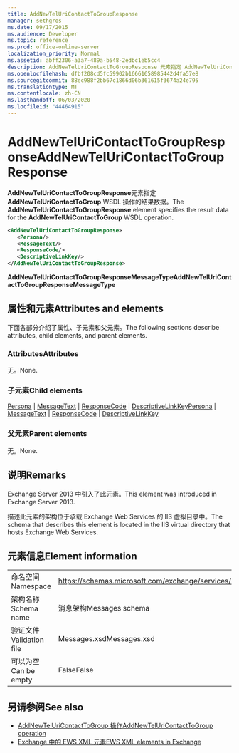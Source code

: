 ```yaml
---
title: AddNewTelUriContactToGroupResponse
manager: sethgros
ms.date: 09/17/2015
ms.audience: Developer
ms.topic: reference
ms.prod: office-online-server
localization_priority: Normal
ms.assetid: abff2306-a3a7-489a-b548-2edbc1eb5cc4
description: AddNewTelUriContactToGroupResponse 元素指定 AddNewTelUriContactToGroup WSDL 操作的结果数据。
ms.openlocfilehash: dfbf208cd5fc59902b16661658985442d4fa57e8
ms.sourcegitcommit: 88ec988f2bb67c1866d06b361615f3674a24e795
ms.translationtype: MT
ms.contentlocale: zh-CN
ms.lasthandoff: 06/03/2020
ms.locfileid: "44464915"
---
```

# <a name="addnewteluricontacttogroupresponse"></a><span data-ttu-id="6f64e-103">AddNewTelUriContactToGroupResponse</span><span class="sxs-lookup"><span data-stu-id="6f64e-103">AddNewTelUriContactToGroupResponse</span></span>

<span data-ttu-id="6f64e-104">**AddNewTelUriContactToGroupResponse**元素指定**AddNewTelUriContactToGroup** WSDL 操作的结果数据。</span><span class="sxs-lookup"><span data-stu-id="6f64e-104">The **AddNewTelUriContactToGroupResponse** element specifies the result data for the **AddNewTelUriContactToGroup** WSDL operation.</span></span> 
  
```XML
<AddNewTelUriContactToGroupResponse>
   <Persona/>
   <MessageText/>
   <ResponseCode/>
   <DescriptiveLinkKey/>
</AddNewTelUriContactToGroupResponse>
```

 <span data-ttu-id="6f64e-105">**AddNewTelUriContactToGroupResponseMessageType**</span><span class="sxs-lookup"><span data-stu-id="6f64e-105">**AddNewTelUriContactToGroupResponseMessageType**</span></span>
## <a name="attributes-and-elements"></a><span data-ttu-id="6f64e-106">属性和元素</span><span class="sxs-lookup"><span data-stu-id="6f64e-106">Attributes and elements</span></span>

<span data-ttu-id="6f64e-107">下面各部分介绍了属性、子元素和父元素。</span><span class="sxs-lookup"><span data-stu-id="6f64e-107">The following sections describe attributes, child elements, and parent elements.</span></span>
  
### <a name="attributes"></a><span data-ttu-id="6f64e-108">Attributes</span><span class="sxs-lookup"><span data-stu-id="6f64e-108">Attributes</span></span>

<span data-ttu-id="6f64e-109">无。</span><span class="sxs-lookup"><span data-stu-id="6f64e-109">None.</span></span>
  
### <a name="child-elements"></a><span data-ttu-id="6f64e-110">子元素</span><span class="sxs-lookup"><span data-stu-id="6f64e-110">Child elements</span></span>

<span data-ttu-id="6f64e-111">[Persona](persona.md)  | [MessageText](messagetext.md)  | [ResponseCode](responsecode.md)  | [DescriptiveLinkKey](descriptivelinkkey.md)</span><span class="sxs-lookup"><span data-stu-id="6f64e-111">[Persona](persona.md) | [MessageText](messagetext.md) | [ResponseCode](responsecode.md) | [DescriptiveLinkKey](descriptivelinkkey.md)</span></span>
  
### <a name="parent-elements"></a><span data-ttu-id="6f64e-112">父元素</span><span class="sxs-lookup"><span data-stu-id="6f64e-112">Parent elements</span></span>

<span data-ttu-id="6f64e-113">无。</span><span class="sxs-lookup"><span data-stu-id="6f64e-113">None.</span></span>
  
## <a name="remarks"></a><span data-ttu-id="6f64e-114">说明</span><span class="sxs-lookup"><span data-stu-id="6f64e-114">Remarks</span></span>

<span data-ttu-id="6f64e-115">Exchange Server 2013 中引入了此元素。</span><span class="sxs-lookup"><span data-stu-id="6f64e-115">This element was introduced in Exchange Server 2013.</span></span>
  
<span data-ttu-id="6f64e-116">描述此元素的架构位于承载 Exchange Web Services 的 IIS 虚拟目录中。</span><span class="sxs-lookup"><span data-stu-id="6f64e-116">The schema that describes this element is located in the IIS virtual directory that hosts Exchange Web Services.</span></span>
  
## <a name="element-information"></a><span data-ttu-id="6f64e-117">元素信息</span><span class="sxs-lookup"><span data-stu-id="6f64e-117">Element information</span></span>

|||
|:-----|:-----|
|<span data-ttu-id="6f64e-118">命名空间</span><span class="sxs-lookup"><span data-stu-id="6f64e-118">Namespace</span></span>  <br/> |https://schemas.microsoft.com/exchange/services/2006/messages  <br/> |
|<span data-ttu-id="6f64e-119">架构名称</span><span class="sxs-lookup"><span data-stu-id="6f64e-119">Schema name</span></span>  <br/> |<span data-ttu-id="6f64e-120">消息架构</span><span class="sxs-lookup"><span data-stu-id="6f64e-120">Messages schema</span></span>  <br/> |
|<span data-ttu-id="6f64e-121">验证文件</span><span class="sxs-lookup"><span data-stu-id="6f64e-121">Validation file</span></span>  <br/> |<span data-ttu-id="6f64e-122">Messages.xsd</span><span class="sxs-lookup"><span data-stu-id="6f64e-122">Messages.xsd</span></span>  <br/> |
|<span data-ttu-id="6f64e-123">可以为空</span><span class="sxs-lookup"><span data-stu-id="6f64e-123">Can be empty</span></span>  <br/> |<span data-ttu-id="6f64e-124">False</span><span class="sxs-lookup"><span data-stu-id="6f64e-124">False</span></span>  <br/> |
   
## <a name="see-also"></a><span data-ttu-id="6f64e-125">另请参阅</span><span class="sxs-lookup"><span data-stu-id="6f64e-125">See also</span></span>

- [<span data-ttu-id="6f64e-126">AddNewTelUriContactToGroup 操作</span><span class="sxs-lookup"><span data-stu-id="6f64e-126">AddNewTelUriContactToGroup operation</span></span>](addnewteluricontacttogroup-operation.md)
- [<span data-ttu-id="6f64e-127">Exchange 中的 EWS XML 元素</span><span class="sxs-lookup"><span data-stu-id="6f64e-127">EWS XML elements in Exchange</span></span>](ews-xml-elements-in-exchange.md)

